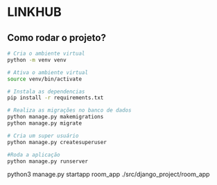 # LINKHUB

## Como rodar o projeto?
```bash
# Cria o ambiente virtual
python -m venv venv

# Ativa o ambiente virtual
source venv/bin/activate

# Instala as dependencias
pip install -r requirements.txt

# Realiza as migrações no banco de dados
python manage.py makemigrations
python manage.py migrate

# Cria um super usuário
python manage.py createsuperuser

#Roda a aplicação
python manage.py runserver
```


python3 manage.py startapp room_app ./src/django_project/room_app
